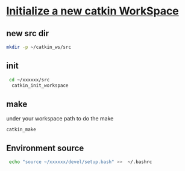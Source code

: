 # [Initialize a new catkin WorkSpace](https://github.com/shu1ong/gitblog/issues/18)

## new src dir

```bash
mkdir -p ~/catkin_ws/src  
```



## init

```bash
 cd ~/xxxxxx/src
  catkin_init_workspace
```



## make

under your workspace path to do the make

```
catkin_make
```



## Environment source

```bash
 echo "source ~/xxxxxx/devel/setup.bash" >>  ~/.bashrc
```

